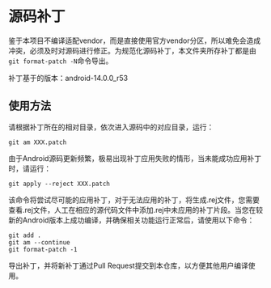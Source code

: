 # 源码补丁

鉴于本项目不编译适配vendor，而是直接使用官方vendor分区，所以难免会造成冲突，必须及时对源码进行修正。为规范化源码补丁，本文件夹所存补丁都是由`git format-patch -N`命令导出。

补丁基于的版本：android-14.0.0_r53

## 使用方法

请根据补丁所在的相对目录，依次进入源码中的对应目录，运行：
```
git am XXX.patch
```
由于Android源码更新频繁，极易出现补丁应用失败的情形，当未能成功应用补丁时，请运行：
```
git apply --reject XXX.patch
```
该命令将尝试尽可能的应用补丁，对于无法应用的补丁，将生成.rej文件，您需要查看.rej文件，人工在相应的源代码文件中添加.rej中未应用的补丁片段。当您在较新的Android版本上成功编译，并确保相关功能运行正常后，请使用以下命令：
```
git add .
git am --continue
git format-patch -1
```
导出补丁，并将新补丁通过Pull Request提交到本仓库，以方便其他用户编译使用。
